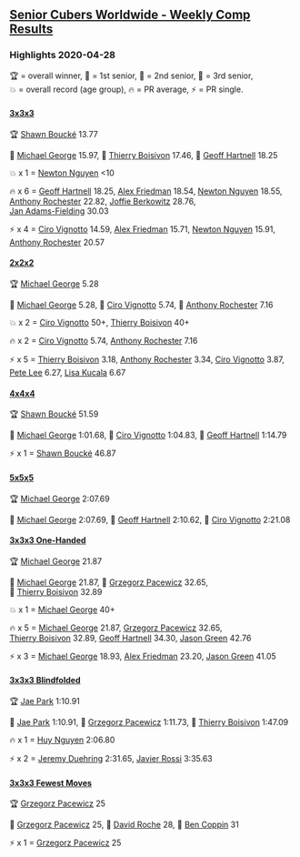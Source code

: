 <style>table {white-space: nowrap;}</style>
<link rel="stylesheet" type="text/css" href="/scw-comp/css/flags.css" />

## [Senior Cubers Worldwide - Weekly Comp Results](/scw-comp/results/)
### Highlights 2020-04-28

<span style="white-space: nowrap;">🏆 = overall winner</span>, <span style="white-space: nowrap;">🥇 = 1st senior</span>, <span style="white-space: nowrap;">🥈 = 2nd senior</span>, <span style="white-space: nowrap;">🥉 = 3rd senior</span>, <span style="white-space: nowrap;">💥 = overall record (age group)</span>, <span style="white-space: nowrap;">🔥 = PR average</span>, <span style="white-space: nowrap;">⚡ = PR single</span>.

#### [3x3x3](333.md)

<span style="white-space: nowrap;">🏆 [Shawn Boucké](../../persons/shawn_boucke/333.md) 13.77</span>

<span style="white-space: nowrap;">🥇 [Michael George](../../persons/michael_george/333.md) 15.97</span>, <span style="white-space: nowrap;">🥈 [Thierry Boisivon](../../persons/thierry_boisivon/333.md) 17.46</span>, <span style="white-space: nowrap;">🥉 [Geoff Hartnell](../../persons/geoff_hartnell/333.md) 18.25</span>

💥 x 1 = <span style="white-space: nowrap;">[Newton Nguyen](../../persons/newton_nguyen/333.md) <10</span>

🔥 x 6 = <span style="white-space: nowrap;">[Geoff Hartnell](../../persons/geoff_hartnell/333.md) 18.25</span>, <span style="white-space: nowrap;">[Alex Friedman](../../persons/alex_friedman/333.md) 18.54</span>, <span style="white-space: nowrap;">[Newton Nguyen](../../persons/newton_nguyen/333.md) 18.55</span>, <span style="white-space: nowrap;">[Anthony Rochester](../../persons/anthony_rochester/333.md) 22.82</span>, <span style="white-space: nowrap;">[Joffie Berkowitz](../../persons/joffie_berkowitz/333.md) 28.76</span>, <span style="white-space: nowrap;">[Jan Adams-Fielding](../../persons/jan_adams_fielding/333.md) 30.03</span>

⚡ x 4 = <span style="white-space: nowrap;">[Ciro Vignotto](../../persons/ciro_vignotto/333.md) 14.59</span>, <span style="white-space: nowrap;">[Alex Friedman](../../persons/alex_friedman/333.md) 15.71</span>, <span style="white-space: nowrap;">[Newton Nguyen](../../persons/newton_nguyen/333.md) 15.91</span>, <span style="white-space: nowrap;">[Anthony Rochester](../../persons/anthony_rochester/333.md) 20.57</span>

#### [2x2x2](222.md)

<span style="white-space: nowrap;">🏆 [Michael George](../../persons/michael_george/222.md) 5.28</span>

<span style="white-space: nowrap;">🥇 [Michael George](../../persons/michael_george/222.md) 5.28</span>, <span style="white-space: nowrap;">🥈 [Ciro Vignotto](../../persons/ciro_vignotto/222.md) 5.74</span>, <span style="white-space: nowrap;">🥉 [Anthony Rochester](../../persons/anthony_rochester/222.md) 7.16</span>

💥 x 2 = <span style="white-space: nowrap;">[Ciro Vignotto](../../persons/ciro_vignotto/222.md) 50+</span>, <span style="white-space: nowrap;">[Thierry Boisivon](../../persons/thierry_boisivon/222.md) 40+</span>

🔥 x 2 = <span style="white-space: nowrap;">[Ciro Vignotto](../../persons/ciro_vignotto/222.md) 5.74</span>, <span style="white-space: nowrap;">[Anthony Rochester](../../persons/anthony_rochester/222.md) 7.16</span>

⚡ x 5 = <span style="white-space: nowrap;">[Thierry Boisivon](../../persons/thierry_boisivon/222.md) 3.18</span>, <span style="white-space: nowrap;">[Anthony Rochester](../../persons/anthony_rochester/222.md) 3.34</span>, <span style="white-space: nowrap;">[Ciro Vignotto](../../persons/ciro_vignotto/222.md) 3.87</span>, <span style="white-space: nowrap;">[Pete Lee](../../persons/pete_lee/222.md) 6.27</span>, <span style="white-space: nowrap;">[Lisa Kucala](../../persons/lisa_kucala/222.md) 6.67</span>

#### [4x4x4](444.md)

<span style="white-space: nowrap;">🏆 [Shawn Boucké](../../persons/shawn_boucke/444.md) 51.59</span>

<span style="white-space: nowrap;">🥇 [Michael George](../../persons/michael_george/444.md) 1:01.68</span>, <span style="white-space: nowrap;">🥈 [Ciro Vignotto](../../persons/ciro_vignotto/444.md) 1:04.83</span>, <span style="white-space: nowrap;">🥉 [Geoff Hartnell](../../persons/geoff_hartnell/444.md) 1:14.79</span>

⚡ x 1 = <span style="white-space: nowrap;">[Shawn Boucké](../../persons/shawn_boucke/444.md) 46.87</span>

#### [5x5x5](555.md)

<span style="white-space: nowrap;">🏆 [Michael George](../../persons/michael_george/555.md) 2:07.69</span>

<span style="white-space: nowrap;">🥇 [Michael George](../../persons/michael_george/555.md) 2:07.69</span>, <span style="white-space: nowrap;">🥈 [Geoff Hartnell](../../persons/geoff_hartnell/555.md) 2:10.62</span>, <span style="white-space: nowrap;">🥉 [Ciro Vignotto](../../persons/ciro_vignotto/555.md) 2:21.08</span>

#### [3x3x3 One-Handed](333oh.md)

<span style="white-space: nowrap;">🏆 [Michael George](../../persons/michael_george/333oh.md) 21.87</span>

<span style="white-space: nowrap;">🥇 [Michael George](../../persons/michael_george/333oh.md) 21.87</span>, <span style="white-space: nowrap;">🥈 [Grzegorz Pacewicz](../../persons/grzegorz_pacewicz/333oh.md) 32.65</span>, <span style="white-space: nowrap;">🥉 [Thierry Boisivon](../../persons/thierry_boisivon/333oh.md) 32.89</span>

💥 x 1 = <span style="white-space: nowrap;">[Michael George](../../persons/michael_george/333oh.md) 40+</span>

🔥 x 5 = <span style="white-space: nowrap;">[Michael George](../../persons/michael_george/333oh.md) 21.87</span>, <span style="white-space: nowrap;">[Grzegorz Pacewicz](../../persons/grzegorz_pacewicz/333oh.md) 32.65</span>, <span style="white-space: nowrap;">[Thierry Boisivon](../../persons/thierry_boisivon/333oh.md) 32.89</span>, <span style="white-space: nowrap;">[Geoff Hartnell](../../persons/geoff_hartnell/333oh.md) 34.30</span>, <span style="white-space: nowrap;">[Jason Green](../../persons/jason_green/333oh.md) 42.76</span>

⚡ x 3 = <span style="white-space: nowrap;">[Michael George](../../persons/michael_george/333oh.md) 18.93</span>, <span style="white-space: nowrap;">[Alex Friedman](../../persons/alex_friedman/333oh.md) 23.20</span>, <span style="white-space: nowrap;">[Jason Green](../../persons/jason_green/333oh.md) 41.05</span>

#### [3x3x3 Blindfolded](333bf.md)

<span style="white-space: nowrap;">🏆 [Jae Park](../../persons/jae_park/333bf.md) 1:10.91</span>

<span style="white-space: nowrap;">🥇 [Jae Park](../../persons/jae_park/333bf.md) 1:10.91</span>, <span style="white-space: nowrap;">🥈 [Grzegorz Pacewicz](../../persons/grzegorz_pacewicz/333bf.md) 1:11.73</span>, <span style="white-space: nowrap;">🥉 [Thierry Boisivon](../../persons/thierry_boisivon/333bf.md) 1:47.09</span>

🔥 x 1 = <span style="white-space: nowrap;">[Huy Nguyen](../../persons/huy_nguyen/333bf.md) 2:06.80</span>

⚡ x 2 = <span style="white-space: nowrap;">[Jeremy Duehring](../../persons/jeremy_duehring/333bf.md) 2:31.65</span>, <span style="white-space: nowrap;">[Javier Rossi](../../persons/javier_rossi/333bf.md) 3:35.63</span>

#### [3x3x3 Fewest Moves](333fm.md)

<span style="white-space: nowrap;">🏆 [Grzegorz Pacewicz](../../persons/grzegorz_pacewicz/333fm.md) 25</span>

<span style="white-space: nowrap;">🥇 [Grzegorz Pacewicz](../../persons/grzegorz_pacewicz/333fm.md) 25</span>, <span style="white-space: nowrap;">🥈 [David Roche](../../persons/david_roche/333fm.md) 28</span>, <span style="white-space: nowrap;">🥉 [Ben Coppin](../../persons/ben_coppin/333fm.md) 31</span>

⚡ x 1 = <span style="white-space: nowrap;">[Grzegorz Pacewicz](../../persons/grzegorz_pacewicz/333fm.md) 25</span>


<!-- Global site tag (gtag.js) - Google Analytics -->
<script async src="https://www.googletagmanager.com/gtag/js?id=UA-86348435-3"></script>
<script>window.dataLayer = window.dataLayer || []; function gtag() {dataLayer.push(arguments);} gtag('js', new Date()); gtag('config', 'UA-86348435-3');</script>
